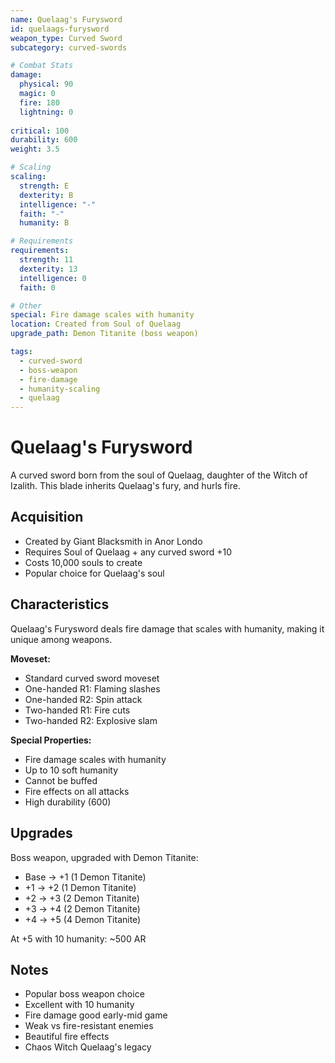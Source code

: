 ```yaml
---
name: Quelaag's Furysword
id: quelaags-furysword
weapon_type: Curved Sword
subcategory: curved-swords

# Combat Stats
damage:
  physical: 90
  magic: 0
  fire: 180
  lightning: 0
  
critical: 100
durability: 600
weight: 3.5

# Scaling
scaling:
  strength: E
  dexterity: B
  intelligence: "-"
  faith: "-"
  humanity: B

# Requirements
requirements:
  strength: 11
  dexterity: 13
  intelligence: 0
  faith: 0

# Other
special: Fire damage scales with humanity
location: Created from Soul of Quelaag
upgrade_path: Demon Titanite (boss weapon)

tags:
  - curved-sword
  - boss-weapon
  - fire-damage
  - humanity-scaling
  - quelaag
---
```


# Quelaag's Furysword

A curved sword born from the soul of Quelaag, daughter of the Witch of Izalith. This blade inherits Quelaag's fury, and hurls fire.

## Acquisition
- Created by Giant Blacksmith in Anor Londo
- Requires Soul of Quelaag + any curved sword +10
- Costs 10,000 souls to create
- Popular choice for Quelaag's soul

## Characteristics
Quelaag's Furysword deals fire damage that scales with humanity, making it unique among weapons.

**Moveset:**
- Standard curved sword moveset
- One-handed R1: Flaming slashes
- One-handed R2: Spin attack
- Two-handed R1: Fire cuts
- Two-handed R2: Explosive slam

**Special Properties:**
- Fire damage scales with humanity
- Up to 10 soft humanity
- Cannot be buffed
- Fire effects on all attacks
- High durability (600)

## Upgrades
Boss weapon, upgraded with Demon Titanite:
- Base → +1 (1 Demon Titanite)
- +1 → +2 (1 Demon Titanite)
- +2 → +3 (2 Demon Titanite)
- +3 → +4 (2 Demon Titanite)
- +4 → +5 (4 Demon Titanite)

At +5 with 10 humanity: ~500 AR

## Notes
- Popular boss weapon choice
- Excellent with 10 humanity
- Fire damage good early-mid game
- Weak vs fire-resistant enemies
- Beautiful fire effects
- Chaos Witch Quelaag's legacy